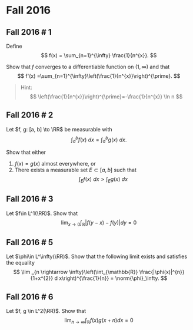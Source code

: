 # Fall 2016 

## Fall 2016 # 1

Define
$$
f(x) = \sum_{n=1}^{\infty} \frac{1}{n^{x}}.
$$ 

Show that $f$ converges to a differentiable function on $(1, \infty)$ and that
$$
f'(x)  =\sum_{n=1}^{\infty}\left(\frac{1}{n^{x}}\right)^{\prime}.
$$

> Hint:
$$
\left(\frac{1}{n^{x}}\right)^{\prime}=-\frac{1}{n^{x}} \ln n
$$

## Fall 2016 # 2

Let $f, g: [a, b] \to \RR$ be measurable with
$$
\int_{a}^{b} f(x) ~d x=\int_{a}^{b} g(x) ~d x.
$$

Show that either

1. $f(x) = g(x)$ almost everywhere, or
2. There exists a measurable set $E \subset [a, b]$ such that
$$
\int_{E} f(x) ~d x>\int_{E} g(x) ~d x
$$


## Fall 2016 # 3

Let $f\in L^1(\RR)$.
Show that
$$
\lim _{x \rightarrow 0} \int_{\mathbb{R}}|f(y-x)-f(y)| d y=0
$$


## Fall 2016 # 5

Let $\phi\in L^\infty(\RR)$. Show that the following limit exists and satisfies the equality
$$
\lim _{n \rightarrow \infty}\left(\int_{\mathbb{R}} \frac{|\phi(x)|^{n}}{1+x^{2}} d x\right)^{\frac{1}{n}} = \norm{\phi}_\infty.
$$

## Fall 2016 # 6

Let $f, g \in L^2(\RR)$. Show that
$$
\lim _{n \rightarrow \infty} \int_{\mathbb{R}} f(x) g(x+n) d x=0
$$
